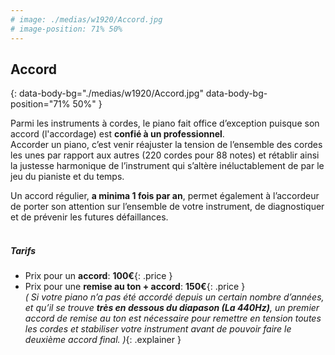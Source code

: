 ```yaml
---
# image: ./medias/w1920/Accord.jpg
# image-position: 71% 50%
---
```


## Accord
{: data-body-bg="./medias/w1920/Accord.jpg" data-body-bg-position="71% 50%" }

Parmi les instruments à cordes, le piano fait office d’exception puisque son accord (l'accordage) est **confié à un professionnel**.  
Accorder un piano, c’est venir réajuster la tension de l’ensemble des cordes les unes par rapport aux autres (220 cordes pour 88 notes) et rétablir ainsi la justesse harmonique de l’instrument qui s’altère inéluctablement de par le jeu du pianiste et du temps.

Un accord régulier, **a minima 1 fois par an**, permet également à l’accordeur de porter son attention sur l’ensemble de votre instrument, de diagnostiquer et de prévenir les futures défaillances.
<br><br>

##### Tarifs
- Prix pour un **accord**: **100€**{: .price }
- Prix pour une **remise au ton + accord**: **150€**{: .price }  
  _( Si votre piano n’a pas été accordé depuis un certain nombre d’années, et qu’il se trouve **très en dessous du diapason (La 440Hz)**, un premier accord de remise au ton est nécessaire pour remettre en tension toutes les cordes et stabiliser votre instrument avant de pouvoir faire le deuxième accord final. )_{: .explainer }
